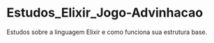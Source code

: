 # Estudos_Elixir_Jogo-Advinhacao
Estudos sobre a linguagem Elixir e como funciona sua estrutura base.
